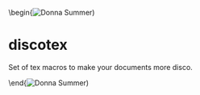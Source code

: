 \begin{![Donna Summer][donna])

discotex
========

Set of tex macros to make your documents more disco.

\end{![Donna Summer][donna])

[donna]: http://i.imgur.com/RAkXgmT.jpg

